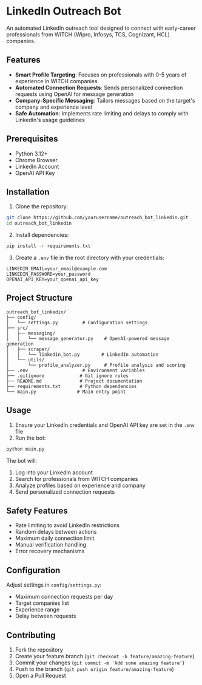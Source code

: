 # LinkedIn Outreach Bot

An automated LinkedIn outreach tool designed to connect with early-career professionals from WITCH (Wipro, Infosys, TCS, Cognizant, HCL) companies.

## Features

- **Smart Profile Targeting**: Focuses on professionals with 0-5 years of experience in WITCH companies
- **Automated Connection Requests**: Sends personalized connection requests using OpenAI for message generation
- **Company-Specific Messaging**: Tailors messages based on the target's company and experience level
- **Safe Automation**: Implements rate limiting and delays to comply with LinkedIn's usage guidelines

## Prerequisites

- Python 3.12+
- Chrome Browser
- LinkedIn Account
- OpenAI API Key

## Installation

1. Clone the repository:
```bash
git clone https://github.com/yourusername/outreach_bot_linkedin.git
cd outreach_bot_linkedin
```

2. Install dependencies:
```bash
pip install -r requirements.txt
```

3. Create a `.env` file in the root directory with your credentials:
```env
LINKEDIN_EMAIL=your_email@example.com
LINKEDIN_PASSWORD=your_password
OPENAI_API_KEY=your_openai_api_key
```

## Project Structure

```
outreach_bot_linkedin/
├── config/
│   └── settings.py         # Configuration settings
├── src/
│   ├── messaging/
│   │   └── message_generator.py    # OpenAI-powered message generation
│   ├── scraper/
│   │   └── linkedin_bot.py        # LinkedIn automation
│   └── utils/
│       └── profile_analyzer.py     # Profile analysis and scoring
├── .env                    # Environment variables
├── .gitignore             # Git ignore rules
├── README.md              # Project documentation
├── requirements.txt       # Python dependencies
└── main.py               # Main entry point
```

## Usage

1. Ensure your LinkedIn credentials and OpenAI API key are set in the `.env` file
2. Run the bot:
```bash
python main.py
```

The bot will:
1. Log into your LinkedIn account
2. Search for professionals from WITCH companies
3. Analyze profiles based on experience and company
4. Send personalized connection requests

## Safety Features

- Rate limiting to avoid LinkedIn restrictions
- Random delays between actions
- Maximum daily connection limit
- Manual verification handling
- Error recovery mechanisms

## Configuration

Adjust settings in `config/settings.py`:
- Maximum connection requests per day
- Target companies list
- Experience range
- Delay between requests

## Contributing

1. Fork the repository
2. Create your feature branch (`git checkout -b feature/amazing-feature`)
3. Commit your changes (`git commit -m 'Add some amazing feature'`)
4. Push to the branch (`git push origin feature/amazing-feature`)
5. Open a Pull Request
